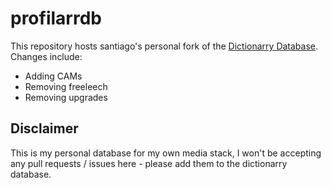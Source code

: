 # profilarrdb

This repository hosts santiago's personal fork of the [Dictionarry Database](https://github.com/Dictionarry-Hub/database). Changes include:
- Adding CAMs
- Removing freeleech
- Removing upgrades

## Disclaimer

This is my personal database for my own media stack, I won't be accepting any pull requests / issues here - please add them to the dictionarry database. 
